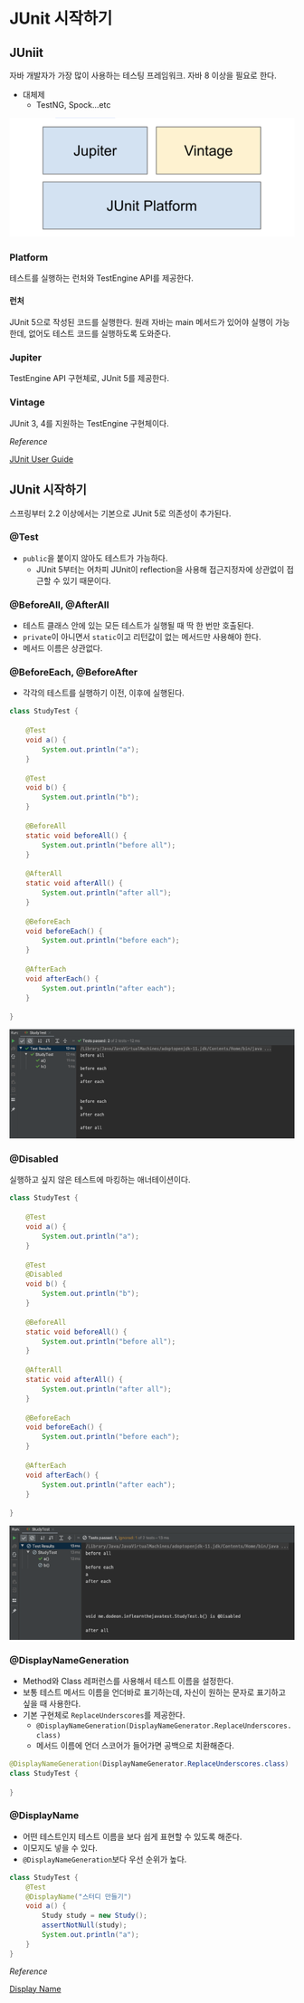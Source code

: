 # JUnit 시작하기

## JUniit

자바 개발자가 가장 많이 사용하는 테스팅 프레임워크. 자바 8 이상을 필요로 한다.

- 대체제
    - TestNG, Spock...etc
    
![](../../.gitbook/assets/inflearn-the-java-test/01/스크린샷%202020-07-16%20오전%2010.29.53.png)

### Platform

테스트를 실행하는 런처와 TestEngine API를 제공한다.

#### 런처

JUnit 5으로 작성된 코드를 실행한다. 원래 자바는 main 메서드가 있어야 실행이 가능한데, 없어도 테스트 코드를 실행하도록 도와준다.

### Jupiter

TestEngine API 구현체로, JUnit 5를 제공한다.

### Vintage

JUnit 3, 4를 지원하는 TestEngine 구현체이다.

*Reference*

[JUnit User Guide](https://junit.org/junit5/docs/current/user-guide/)

## JUnit 시작하기

스프링부터 2.2 이상에서는 기본으로 JUnit 5로 의존성이 추가된다. 

### @Test

- `public`을 붙이지 않아도 테스트가 가능하다.
    - JUnit 5부터는 어차피 JUnit이 reflection을 사용해 접근지정자에 상관없이 접근할 수 있기 때문이다.

### @BeforeAll, @AfterAll

- 테스트 클래스 안에 있는 모든 테스트가 실행될 때 딱 한 번만 호출된다.
- `private`이 아니면서 `static`이고 리턴값이 없는 메서드만 사용해야 한다.
- 메서드 이름은 상관없다.

### @BeforeEach, @BeforeAfter

- 각각의 테스트를 실행하기 이전, 이후에 실행된다.

```java
class StudyTest {

    @Test
    void a() {
        System.out.println("a");
    }

    @Test
    void b() {
        System.out.println("b");
    }

    @BeforeAll
    static void beforeAll() {
        System.out.println("before all");
    }

    @AfterAll
    static void afterAll() {
        System.out.println("after all");
    }

    @BeforeEach
    void beforeEach() {
        System.out.println("before each");
    }

    @AfterEach
    void afterEach() {
        System.out.println("after each");
    }

}
```

![](../../.gitbook/assets/inflearn-the-java-test/01/스크린샷%202020-07-16%20오전%2011.06.13.png)

### @Disabled

실행하고 싶지 않은 테스트에 마킹하는 애너테이션이다.

```java
class StudyTest {

    @Test
    void a() {
        System.out.println("a");
    }

    @Test
    @Disabled
    void b() {
        System.out.println("b");
    }

    @BeforeAll
    static void beforeAll() {
        System.out.println("before all");
    }

    @AfterAll
    static void afterAll() {
        System.out.println("after all");
    }

    @BeforeEach
    void beforeEach() {
        System.out.println("before each");
    }

    @AfterEach
    void afterEach() {
        System.out.println("after each");
    }

}
```

![](../../.gitbook/assets/inflearn-the-java-test/01/스크린샷%202020-07-16%20오전%2011.13.15.png)

### @DisplayNameGeneration

- Method와 Class 레퍼런스를 사용해서 테스트 이름을 설정한다.
- 보통 테스트 메서드 이름을 언더바로 표기하는데, 자신이 원하는 문자로 표기하고 싶을 때 사용한다.
- 기본 구현체로 `ReplaceUnderscores`를 제공한다.
    - `@DisplayNameGeneration(DisplayNameGenerator.ReplaceUnderscores.class)`
    - 메서드 이름에 언더 스코어가 들어가면 공백으로 치환해준다.
    
```java
@DisplayNameGeneration(DisplayNameGenerator.ReplaceUnderscores.class)
class StudyTest {

}
```


### @DisplayName

- 어떤 테스트인지 테스트 이름을 보다 쉽게 표현할 수 있도록 해준다.
- 이모지도 넣을 수 있다.
- `@DisplayNameGeneration`보다 우선 순위가 높다.


```java
class StudyTest {
    @Test
    @DisplayName("스터디 만들기")
    void a() {
        Study study = new Study();
        assertNotNull(study);
        System.out.println("a");
    }
}
```

*Reference*

[Display Name](https://junit.org/junit5/docs/current/user-guide/#writing-tests-display-names)